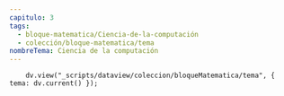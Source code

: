 ```yaml
---
capitulo: 3
tags:
  - bloque-matematica/Ciencia-de-la-computación
  - colección/bloque-matematica/tema
nombreTema: Ciencia de la computación
---
```

```dataviewjs
    dv.view("_scripts/dataview/coleccion/bloqueMatematica/tema", { tema: dv.current() });
```
